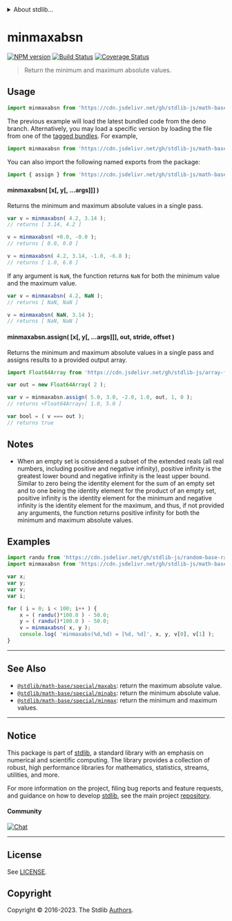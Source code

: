 <!--

@license Apache-2.0

Copyright (c) 2018 The Stdlib Authors.

Licensed under the Apache License, Version 2.0 (the "License");
you may not use this file except in compliance with the License.
You may obtain a copy of the License at

   http://www.apache.org/licenses/LICENSE-2.0

Unless required by applicable law or agreed to in writing, software
distributed under the License is distributed on an "AS IS" BASIS,
WITHOUT WARRANTIES OR CONDITIONS OF ANY KIND, either express or implied.
See the License for the specific language governing permissions and
limitations under the License.

-->


<details>
  <summary>
    About stdlib...
  </summary>
  <p>We believe in a future in which the web is a preferred environment for numerical computation. To help realize this future, we've built stdlib. stdlib is a standard library, with an emphasis on numerical and scientific computation, written in JavaScript (and C) for execution in browsers and in Node.js.</p>
  <p>The library is fully decomposable, being architected in such a way that you can swap out and mix and match APIs and functionality to cater to your exact preferences and use cases.</p>
  <p>When you use stdlib, you can be absolutely certain that you are using the most thorough, rigorous, well-written, studied, documented, tested, measured, and high-quality code out there.</p>
  <p>To join us in bringing numerical computing to the web, get started by checking us out on <a href="https://github.com/stdlib-js/stdlib">GitHub</a>, and please consider <a href="https://opencollective.com/stdlib">financially supporting stdlib</a>. We greatly appreciate your continued support!</p>
</details>

# minmaxabsn

[![NPM version][npm-image]][npm-url] [![Build Status][test-image]][test-url] [![Coverage Status][coverage-image]][coverage-url] <!-- [![dependencies][dependencies-image]][dependencies-url] -->

> Return the minimum and maximum absolute values.

<!-- Section to include introductory text. Make sure to keep an empty line after the intro `section` element and another before the `/section` close. -->

<section class="intro">

</section>

<!-- /.intro -->

<!-- Package usage documentation. -->



<section class="usage">

## Usage

```javascript
import minmaxabsn from 'https://cdn.jsdelivr.net/gh/stdlib-js/math-base-special-minmaxabsn@deno/mod.js';
```
The previous example will load the latest bundled code from the deno branch. Alternatively, you may load a specific version by loading the file from one of the [tagged bundles](https://github.com/stdlib-js/math-base-special-minmaxabsn/tags). For example,

```javascript
import minmaxabsn from 'https://cdn.jsdelivr.net/gh/stdlib-js/math-base-special-minmaxabsn@v0.1.0-deno/mod.js';
```

You can also import the following named exports from the package:

```javascript
import { assign } from 'https://cdn.jsdelivr.net/gh/stdlib-js/math-base-special-minmaxabsn@deno/mod.js';
```

#### minmaxabsn( \[x\[, y\[, ...args]]] )

Returns the minimum and maximum absolute values in a single pass.

```javascript
var v = minmaxabsn( 4.2, 3.14 );
// returns [ 3.14, 4.2 ]

v = minmaxabsn( +0.0, -0.0 );
// returns [ 0.0, 0.0 ]

v = minmaxabsn( 4.2, 3.14, -1.0, -6.8 );
// returns [ 1.0, 6.8 ]
```

If any argument is `NaN`, the function returns `NaN` for both the minimum value and the maximum value.

```javascript
var v = minmaxabsn( 4.2, NaN );
// returns [ NaN, NaN ]

v = minmaxabsn( NaN, 3.14 );
// returns [ NaN, NaN ]
```

#### minmaxabsn.assign( \[x\[, y\[, ...args]]], out, stride, offset )

Returns the minimum and maximum absolute values in a single pass and assigns results to a provided output array.

```javascript
import Float64Array from 'https://cdn.jsdelivr.net/gh/stdlib-js/array-float64@deno/mod.js';

var out = new Float64Array( 2 );

var v = minmaxabsn.assign( 5.0, 3.0, -2.0, 1.0, out, 1, 0 );
// returns <Float64Array>[ 1.0, 5.0 ]

var bool = ( v === out );
// returns true
```

</section>

<!-- /.usage -->

<!-- Package usage notes. Make sure to keep an empty line after the `section` element and another before the `/section` close. -->

<section class="notes">

## Notes

-   When an empty set is considered a subset of the extended reals (all real numbers, including positive and negative infinity), positive infinity is the greatest lower bound and negative infinity is the least upper bound. Similar to zero being the identity element for the sum of an empty set and to one being the identity element for the product of an empty set, positive infinity is the identity element for the minimum and negative infinity is the identity element for the maximum, and thus, if not provided any arguments, the function returns positive infinity for both the minimum and maximum absolute values.

</section>

<!-- /.notes -->

<!-- Package usage examples. -->

<section class="examples">

## Examples

<!-- eslint no-undef: "error" -->

```javascript
import randu from 'https://cdn.jsdelivr.net/gh/stdlib-js/random-base-randu@deno/mod.js';
import minmaxabsn from 'https://cdn.jsdelivr.net/gh/stdlib-js/math-base-special-minmaxabsn@deno/mod.js';

var x;
var y;
var v;
var i;

for ( i = 0; i < 100; i++ ) {
    x = ( randu()*100.0 ) - 50.0;
    y = ( randu()*100.0 ) - 50.0;
    v = minmaxabsn( x, y );
    console.log( 'minmaxabs(%d,%d) = [%d, %d]', x, y, v[0], v[1] );
}
```

</section>

<!-- /.examples -->

<!-- Section to include cited references. If references are included, add a horizontal rule *before* the section. Make sure to keep an empty line after the `section` element and another before the `/section` close. -->

<section class="references">

</section>

<!-- /.references -->

<!-- Section for related `stdlib` packages. Do not manually edit this section, as it is automatically populated. -->

<section class="related">

* * *

## See Also

-   <span class="package-name">[`@stdlib/math-base/special/maxabs`][@stdlib/math/base/special/maxabs]</span><span class="delimiter">: </span><span class="description">return the maximum absolute value.</span>
-   <span class="package-name">[`@stdlib/math-base/special/minabs`][@stdlib/math/base/special/minabs]</span><span class="delimiter">: </span><span class="description">return the minimum absolute value.</span>
-   <span class="package-name">[`@stdlib/math-base/special/minmax`][@stdlib/math/base/special/minmax]</span><span class="delimiter">: </span><span class="description">return the minimum and maximum values.</span>

</section>

<!-- /.related -->

<!-- Section for all links. Make sure to keep an empty line after the `section` element and another before the `/section` close. -->


<section class="main-repo" >

* * *

## Notice

This package is part of [stdlib][stdlib], a standard library with an emphasis on numerical and scientific computing. The library provides a collection of robust, high performance libraries for mathematics, statistics, streams, utilities, and more.

For more information on the project, filing bug reports and feature requests, and guidance on how to develop [stdlib][stdlib], see the main project [repository][stdlib].

#### Community

[![Chat][chat-image]][chat-url]

---

## License

See [LICENSE][stdlib-license].


## Copyright

Copyright &copy; 2016-2023. The Stdlib [Authors][stdlib-authors].

</section>

<!-- /.stdlib -->

<!-- Section for all links. Make sure to keep an empty line after the `section` element and another before the `/section` close. -->

<section class="links">

[npm-image]: http://img.shields.io/npm/v/@stdlib/math-base-special-minmaxabsn.svg
[npm-url]: https://npmjs.org/package/@stdlib/math-base-special-minmaxabsn

[test-image]: https://github.com/stdlib-js/math-base-special-minmaxabsn/actions/workflows/test.yml/badge.svg?branch=v0.1.0
[test-url]: https://github.com/stdlib-js/math-base-special-minmaxabsn/actions/workflows/test.yml?query=branch:v0.1.0

[coverage-image]: https://img.shields.io/codecov/c/github/stdlib-js/math-base-special-minmaxabsn/main.svg
[coverage-url]: https://codecov.io/github/stdlib-js/math-base-special-minmaxabsn?branch=main

<!--

[dependencies-image]: https://img.shields.io/david/stdlib-js/math-base-special-minmaxabsn.svg
[dependencies-url]: https://david-dm.org/stdlib-js/math-base-special-minmaxabsn/main

-->

[chat-image]: https://img.shields.io/gitter/room/stdlib-js/stdlib.svg
[chat-url]: https://app.gitter.im/#/room/#stdlib-js_stdlib:gitter.im

[stdlib]: https://github.com/stdlib-js/stdlib

[stdlib-authors]: https://github.com/stdlib-js/stdlib/graphs/contributors

[umd]: https://github.com/umdjs/umd
[es-module]: https://developer.mozilla.org/en-US/docs/Web/JavaScript/Guide/Modules

[deno-url]: https://github.com/stdlib-js/math-base-special-minmaxabsn/tree/deno
[umd-url]: https://github.com/stdlib-js/math-base-special-minmaxabsn/tree/umd
[esm-url]: https://github.com/stdlib-js/math-base-special-minmaxabsn/tree/esm
[branches-url]: https://github.com/stdlib-js/math-base-special-minmaxabsn/blob/main/branches.md

[stdlib-license]: https://raw.githubusercontent.com/stdlib-js/math-base-special-minmaxabsn/main/LICENSE

<!-- <related-links> -->

[@stdlib/math/base/special/maxabs]: https://github.com/stdlib-js/math-base-special-maxabs/tree/deno

[@stdlib/math/base/special/minabs]: https://github.com/stdlib-js/math-base-special-minabs/tree/deno

[@stdlib/math/base/special/minmax]: https://github.com/stdlib-js/math-base-special-minmax/tree/deno

<!-- </related-links> -->

</section>

<!-- /.links -->
